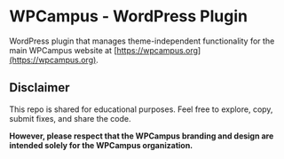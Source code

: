 # WPCampus - WordPress Plugin

WordPress plugin that manages theme-independent functionality for the main WPCampus website at [https://wpcampus.org](https://wpcampus.org).

## Disclaimer

This repo is shared for educational purposes. Feel free to explore, copy, submit fixes, and share the code.

**However, please respect that the WPCampus branding and design are intended solely for the WPCampus organization.**
